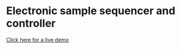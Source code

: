 # Electronic sample sequencer and controller

[Click here for a live demo](https://g1eb.github.io/samples/)
